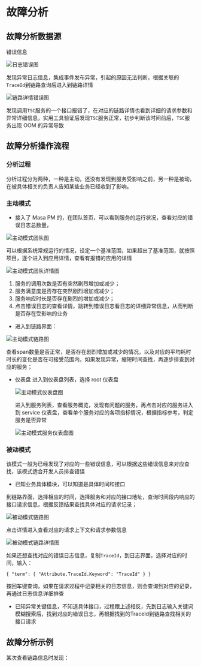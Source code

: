 ﻿# 故障分析

## 故障分析数据源

错误信息

![日志错误图](https://cdn.masastack.com/stack/doc/tsc/use-guide/trouble-shooting/log/log.png)

发现异常日志信息，集成事件发布异常，引起的原因无法判断，根据关联的`TraceId`到链路查询后进入到链路详情

![链路详情错误图](https://cdn.masastack.com/stack/doc/tsc/use-guide/trouble-shooting/log/trace_detail.png)

发现调用`TSC`服务的一个接口报错了，在对应的链路详情也看到详细的请求参数和异常详细信息，实用工具验证后发现`TSC`服务正常，初步判断该时间前后，`TSC`服务出现 OOM 的异常导致

## 故障分析操作流程

### 分析过程

分析过程分为两种，一种是主动，还没有发现到服务受影响之前，另一种是被动，在被具体相关的负责人告知某些业务已经收到了影响。

### 主动模式

- 接入了 Masa PM 的，在团队首页，可以看到服务的运行状况，查看对应的错误日志总数量，

![主动模式团队图](https://cdn.masastack.com/stack/doc/tsc/use-guide/trouble-shooting/team.png)

可以根据系统常规运行的情况，设定一个基准范围，如果超出了基准范围，就按照项目，逐个进入到应用详情，查看有报错的应用的详情

![主动模式团队详情图](https://cdn.masastack.com/stack/doc/tsc/use-guide/trouble-shooting/team_detail.png)

 1. 服务的调用次数是否有突然剧烈增加或减少；
 2. 服务满意度是否存在突然剧烈增加或减少；
 3. 服务响应时长是否存在剧烈的增加或减少；
 4. 点击错误日志的查看详情，跳转到错误日志看日志的详细异常信息，从而判断是否存在受影响的业务

- 进入到链路界面：

![主动模式链路图](/https://cdn.masastack.com/stack/doc/tsc/use-guide/trouble-shooting/trace.png)

查看span数量是否正常，是否存在剧烈增加或减少的情况，以及对应的平均耗时时长的变化是否在可接受范围内，如果发现异常，缩短时间查找，再逐步排查到对应的服务；

- 仪表盘
  进入到仪表盘列表，选择 root 仪表盘

  ![主动模式仪表盘图](https://cdn.masastack.com/stack/doc/tsc/use-guide/trouble-shooting/dashbord_root.png)

  进入到服务列表，查看服务概览，发现有问题的服务，再点击对应的服务进入到 service 仪表盘，查看单个服务对应的各项指标情况，根据指标参考，判定服务是否异常

  ![主动模式服务仪表盘图](https://cdn.masastack.com/stack/doc/tsc/use-guide/trouble-shooting/dashbord_service.png)

### 被动模式

该模式一般为已经发现了对应的一些错误信息，可以根据这些错误信息来对应查找，该模式适合开发人员排查错误

- 已知业务具体模块，可以知道是具体时间和接口

到链路界面，选择相应的时间，选择服务和对应的接口地址，查询时间段内响应的接口请求信息，根据反馈结果查找具体对应的请求记录；

![被动模式链路图](https://cdn.masastack.com/stack/doc/tsc/use-guide/trouble-shooting/trace_search.png)

点击详情进入查看对应的请求上下文和请求参数信息

![被动模式链路详情图](https://cdn.masastack.com/stack/doc/tsc/use-guide/trouble-shooting/trace_detail.png)

如果还想查找对应的错误日志信息，复制`TraceId`，到日志界面，选择对应的时间，输入：

```
{ "term": { "Attribute.TraceId.Keyword": "TraceId" } }

```

按回车键查询，如果在请求过程中记录相关的日志信息，则会查询到对应的记录，再通过日志信息详细排查

- 已知异常关键信息，不知道具体接口，过程跟上述相反，先到日志输入关键词模糊搜索后，找到对应的错误日志，再根据找到的TraceId到链路查找相关的接口请求

## 故障分析示例

某次查看链路信息时发现：
